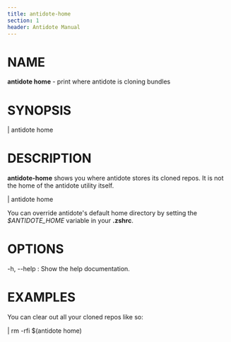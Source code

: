 ```yaml
---
title: antidote-home
section: 1
header: Antidote Manual
---
```


# NAME

**antidote home** - print where antidote is cloning bundles

# SYNOPSIS

| antidote home

# DESCRIPTION

**antidote-home** shows you where antidote stores its cloned repos. It is not the home of the antidote utility itself.

|   antidote home

You can override antidote's default home directory by setting the _\$ANTIDOTE_HOME_ variable in your **.zshrc**.

# OPTIONS

-h, \--help
:   Show the help documentation.

# EXAMPLES

You can clear out all your cloned repos like so:

|   rm -rfi $(antidote home)
